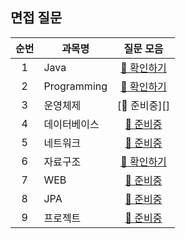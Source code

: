 ## 면접 질문

|순번|과목명|질문 모음|
|:-:|-|:-:|
|1|Java|[📒 확인하기][java]|
|2|Programming|[📒 확인하기][programming]|
|3|운영체제|[🔧 준비중][]|
|4|데이터베이스|[🔧 준비중]()|
|5|네트워크|[🔧 준비중]()|
|6|자료구조|[📒 확인하기][structure]|
|7|WEB|[🔧 준비중]()|
|8|JPA|[🔧 준비중]()|
|9|프로젝트|[🔧 준비중]()|

[java]: ./java
[programming]: ./programming
[structure]: ./structure